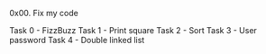 0x00. Fix my code

Task 0 - FizzBuzz
Task 1 - Print square
Task 2 - Sort
Task 3 - User password
Task 4 - Double linked list
